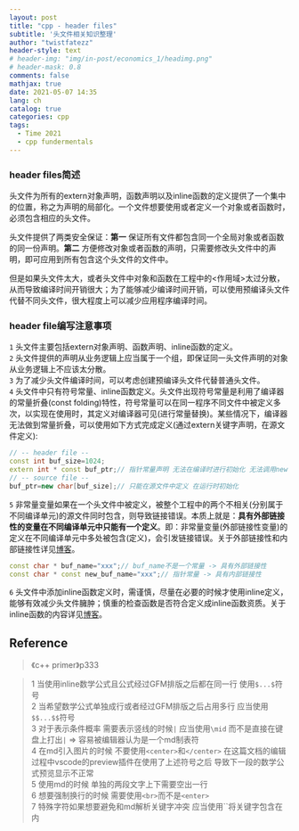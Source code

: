```yaml
---
layout: post
title: "cpp - header files"
subtitle: '头文件相关知识整理'
author: "twistfatezz"
header-style: text
# header-img: "img/in-post/economics_1/headimg.png"
# header-mask: 0.8
comments: false 
mathjax: true
date: 2021-05-07 14:35
lang: ch 
catalog: true 
categories: cpp 
tags:
  - Time 2021
  - cpp fundermentals
---
```

### header files简述
头文件为所有的extern对象声明，函数声明以及inline函数的定义提供了一个集中的位置，称之为声明的局部化。一个文件想要使用或者定义一个对象或者函数时，必须包含相应的头文件。

头文件提供了两类安全保证：**第一** 保证所有文件都包含同一个全局对象或者函数的同一份声明。**第二** 方便修改对象或者函数的声明，只需要修改头文件中的声明，即可应用到所有包含这个头文件的文件中。

但是如果头文件太大，或者头文件中对象和函数在工程中的\<作用域\>太过分散，从而导致编译时间开销很大；为了能够减少编译时间开销，可以使用预编译头文件代替不同头文件，很大程度上可以减少应用程序编译时间。

### header file编写注意事项
`1` 头文件主要包括extern对象声明、函数声明、inline函数的定义。 <br>
`2` 头文件提供的声明从业务逻辑上应当属于一个组，即保证同一头文件声明的对象从业务逻辑上不应该太分散。<br>
`3` 为了减少头文件编译时间，可以考虑创建预编译头文件代替普通头文件。<br>
`4` 头文件中只有符号常量、inline函数定义。头文件出现符号常量是利用了编译器的常量折叠(const folding)特性，符号常量可以在同一程序不同文件中被定义多次，以实现在使用时，其定义对编译器可见(进行常量替换)。某些情况下，编译器无法做到常量折叠，可以使用如下方式完成定义(通过extern关键字声明，在源文件定义):
```c++
// -- header file --
const int buf_size=1024;
extern int * const buf_ptr;// 指针常量声明 无法在编译时进行初始化 无法调用new
// -- source file --
buf_ptr=new char[buf_size];// 只能在源文件中定义 在运行时初始化
```
`5` 非常量变量如果在一个头文件中被定义，被整个工程中的两个不相关(分别属于不同编译单元)的源文件同时包含，则导致链接错误。本质上就是：**具有外部链接性的变量在不同编译单元中只能有一个定义**。即：非常量变量(外部链接性变量)的定义在不同编译单元中多处被包含(定义)，会引发链接错误。关于外部链接性和内部链接性详见[博客](/cpp/2021/05/06/post-cpp-linkage/)。
```c++
const char * buf_name="xxx";// buf_name不是一个常量 -> 具有外部链接性
const char * const new_buf_name="xxx";// 指针常量 -> 具有内部链接性
```
`6` 头文件中添加inline函数定义时，需谨慎，尽量在必要的时候才使用inline定义，能够有效减少头文件臃肿；慎重的检查函数是否符合定义成inline函数资质。关于inline函数的内容详见[博客](/cpp/2021/04/16/post-cpp-inline/)。

## Reference
> 《c++ primer》p333

> 1 当使用inline数学公式且公式经过GFM排版之后都在同一行 使用`$...$`符号<br>
> 2 当希望数学公式单独成行或者经过GFM排版之后占用多行 应当使用`$$...$$`符号<br>
> 3 对于表示条件概率 需要表示竖线的时候`|` 应当使用`\mid` 而不是直接在键盘上打出`|` => 容易被编辑器认为是一个md制表符<br>
> 4 在md引入图片的时候 不要使用`<center>`和`</center>` 在这篇文档的编辑过程中vscode的preview插件在使用了上述符号之后 导致下一段的数学公式预览显示不正常<br>
> 5 使用md的时候 单独的两段文字上下需要空出一行<br>
> 6 想要强制换行的时候 需要使用`<br>`而不是`<enter>`<br>
> 7 特殊字符如果想要避免和md解析关键字冲突 应当使用``将关键字包含在内
